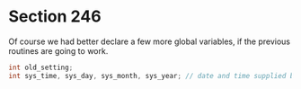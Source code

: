# Section 246

Of course we had better declare a few more global variables, if the previous routines are going to work.

```c << Global variables >>+=
int old_setting;
int sys_time, sys_day, sys_month, sys_year; // date and time supplied by external system
```
